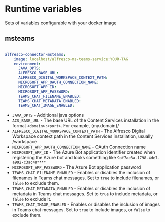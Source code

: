 # Runtime variables

Sets of variables configurable with your docker image

## msteams

```yaml

alfresco-connector-msteams:
    image: localhost/alfresco-ms-teams-service:YOUR-TAG
    environment:
      JAVA_OPTS:
      ALFRESCO_BASE_URL:
      ALFRESCO_DIGITAL_WORKSPACE_CONTEXT_PATH:
      MICROSOFT_APP_OAUTH_CONNECTION_NAME:
      MICROSOFT_APP_ID:
      MICROSOFT_APP_PASSWORD:
      TEAMS_CHAT_FILENAME_ENABLED:
      TEAMS_CHAT_METADATA_ENABLED:
      TEAMS_CHAT_IMAGE_ENABLED:
```

- `JAVA_OPTS` - Additional java options
- `ACS_BASE_URL` - The base URL of the Content Services installation in the format `<domain>:<port>`. For example, {my.domain}/
- `ALFRESCO_DIGITAL_WORKSPACE_CONTEXT_PATH` - The Alfresco Digital Workspace context path in the Content Services installation, usually /workspace
- `MICROSOFT_APP_OAUTH_CONNECTION_NAME` - OAuth Connection name
- `MICROSOFT_APP_ID` -  The Azure Bot application identifier created when registering the Azure bot and looks something like `9af7ae3a-1798-4de7-a992-c3ac48****`
- `MICROSOFT_APP_PASSWORD` - The Azure Bot application password
- `TEAMS_CHAT_FILENAME_ENABLED` - Enables or disables the inclusion of filenames in Teams chat messages. Set to `true` to include filenames, or `false` to exclude them.
- `TEAMS_CHAT_METADATA_ENABLED` - Enables or disables the inclusion of metadata in Teams chat messages. Set to `true` to include metadata, or `false` to exclude it.
- `TEAMS_CHAT_IMAGE_ENABLED` - Enables or disables the inclusion of images in Teams chat messages. Set to `true` to include images, or `false` to exclude them.
